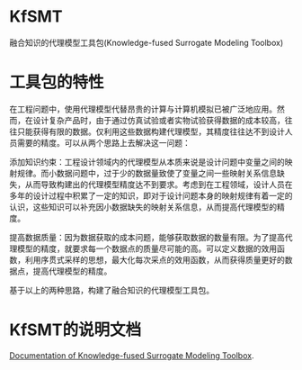 # KfSMT
融合知识的代理模型工具包(Knowledge-fused Surrogate Modeling Toolbox)

# 工具包的特性
在工程问题中，使用代理模型代替昂贵的计算与计算机模拟已被广泛地应用。然而，在设计复杂产品时，由于通过仿真试验或者实物试验获得数据的成本较高，往往只能获得有限的数据。仅利用这些数据构建代理模型，其精度往往达不到设计人员需要的精度。可以从两个思路上去解决这一问题：

添加知识约束：工程设计领域内的代理模型从本质来说是设计问题中变量之间的映射规律。而小数据问题中，过于少的数据量致使了变量之间一些映射关系信息缺失，从而导致构建出的代理模型精度达不到要求。考虑到在工程领域，设计人员在多年的设计过程中积累了一定的知识，即对于设计问题本身的映射规律有着一定的认识，这些知识可以补充因小数据缺失的映射关系信息，从而提高代理模型的精度。

提高数据质量：因为数据获取的成本问题，能够获取数据的数量有限。为了提高代理模型的精度，就要求每一个数据点的质量尽可能的高。可以定义数据的效用函数，利用序贯式采样的思想，最大化每次采点的效用函数，从而获得质量更好的数据点，提高代理模型的精度。 

基于以上的两种思路，构建了融合知识的代理模型工具包。


# KfSMT的说明文档
[Documentation of Knowledge-fused Surrogate Modeling Toolbox](https://kfsmt.readthedocs.io/en/latest/index.html).

